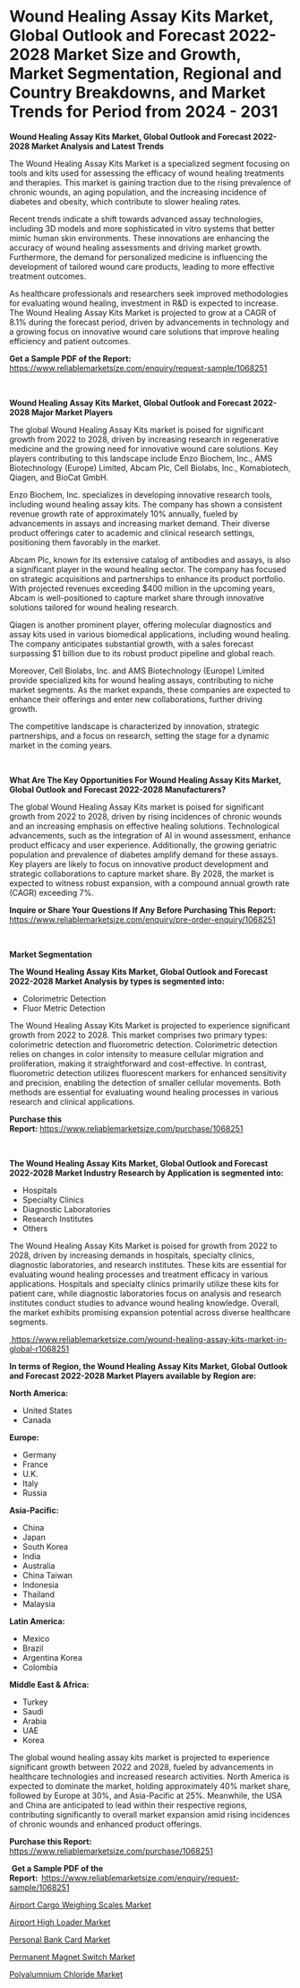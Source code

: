 <p><h1>Wound Healing Assay Kits Market, Global Outlook and Forecast 2022-2028 Market Size and Growth, Market Segmentation, Regional and Country Breakdowns, and Market Trends for Period from 2024 -  2031</h1></p><p><strong>Wound Healing Assay Kits Market, Global Outlook and Forecast 2022-2028 Market Analysis and Latest Trends</strong></p>
<p><p>The Wound Healing Assay Kits Market is a specialized segment focusing on tools and kits used for assessing the efficacy of wound healing treatments and therapies. This market is gaining traction due to the rising prevalence of chronic wounds, an aging population, and the increasing incidence of diabetes and obesity, which contribute to slower healing rates. </p><p>Recent trends indicate a shift towards advanced assay technologies, including 3D models and more sophisticated in vitro systems that better mimic human skin environments. These innovations are enhancing the accuracy of wound healing assessments and driving market growth. Furthermore, the demand for personalized medicine is influencing the development of tailored wound care products, leading to more effective treatment outcomes.</p><p>As healthcare professionals and researchers seek improved methodologies for evaluating wound healing, investment in R&D is expected to increase. The Wound Healing Assay Kits Market is projected to grow at a CAGR of 8.1% during the forecast period, driven by advancements in technology and a growing focus on innovative wound care solutions that improve healing efficiency and patient outcomes.</p></p>
<p><strong>Get a Sample PDF of the Report:&nbsp;</strong> <a href="https://www.reliablemarketsize.com/enquiry/request-sample/1068251?utm_campaign=1836&utm_medium=2&utm_source=Github&utm_content=ia&utm_term=03122024&utm_id=wound-healing-assay-kits-market-global-outlook-and-forecast-2022-2028">https://www.reliablemarketsize.com/enquiry/request-sample/1068251</a></p>
<p>&nbsp;</p>
<p><strong>Wound Healing Assay Kits Market, Global Outlook and Forecast 2022-2028 Major Market Players</strong></p>
<p><p>The global Wound Healing Assay Kits market is poised for significant growth from 2022 to 2028, driven by increasing research in regenerative medicine and the growing need for innovative wound care solutions. Key players contributing to this landscape include Enzo Biochem, Inc., AMS Biotechnology (Europe) Limited, Abcam Plc, Cell Biolabs, Inc., Komabiotech, Qiagen, and BioCat GmbH.</p><p>Enzo Biochem, Inc. specializes in developing innovative research tools, including wound healing assay kits. The company has shown a consistent revenue growth rate of approximately 10% annually, fueled by advancements in assays and increasing market demand. Their diverse product offerings cater to academic and clinical research settings, positioning them favorably in the market.</p><p>Abcam Plc, known for its extensive catalog of antibodies and assays, is also a significant player in the wound healing sector. The company has focused on strategic acquisitions and partnerships to enhance its product portfolio. With projected revenues exceeding $400 million in the upcoming years, Abcam is well-positioned to capture market share through innovative solutions tailored for wound healing research.</p><p>Qiagen is another prominent player, offering molecular diagnostics and assay kits used in various biomedical applications, including wound healing. The company anticipates substantial growth, with a sales forecast surpassing $1 billion due to its robust product pipeline and global reach.</p><p>Moreover, Cell Biolabs, Inc. and AMS Biotechnology (Europe) Limited provide specialized kits for wound healing assays, contributing to niche market segments. As the market expands, these companies are expected to enhance their offerings and enter new collaborations, further driving growth.</p><p>The competitive landscape is characterized by innovation, strategic partnerships, and a focus on research, setting the stage for a dynamic market in the coming years.</p></p>
<p>&nbsp;</p>
<p><strong>What Are The Key Opportunities For Wound Healing Assay Kits Market, Global Outlook and Forecast 2022-2028 Manufacturers?</strong></p>
<p><p>The global Wound Healing Assay Kits market is poised for significant growth from 2022 to 2028, driven by rising incidences of chronic wounds and an increasing emphasis on effective healing solutions. Technological advancements, such as the integration of AI in wound assessment, enhance product efficacy and user experience. Additionally, the growing geriatric population and prevalence of diabetes amplify demand for these assays. Key players are likely to focus on innovative product development and strategic collaborations to capture market share. By 2028, the market is expected to witness robust expansion, with a compound annual growth rate (CAGR) exceeding 7%.</p></p>
<p><strong>Inquire or Share Your Questions If Any Before Purchasing This Report:</strong> <a href="https://www.reliablemarketsize.com/enquiry/pre-order-enquiry/1068251?utm_campaign=1836&utm_medium=2&utm_source=Github&utm_content=ia&utm_term=03122024&utm_id=wound-healing-assay-kits-market-global-outlook-and-forecast-2022-2028">https://www.reliablemarketsize.com/enquiry/pre-order-enquiry/1068251</a></p>
<p>&nbsp;</p>
<p><strong>Market Segmentation</strong></p>
<p><strong>The Wound Healing Assay Kits Market, Global Outlook and Forecast 2022-2028 Market Analysis by types is segmented into:</strong></p>
<p><ul><li>Colorimetric Detection</li><li>Fluor Metric Detection</li></ul></p>
<p><p>The Wound Healing Assay Kits Market is projected to experience significant growth from 2022 to 2028. This market comprises two primary types: colorimetric detection and fluorometric detection. Colorimetric detection relies on changes in color intensity to measure cellular migration and proliferation, making it straightforward and cost-effective. In contrast, fluorometric detection utilizes fluorescent markers for enhanced sensitivity and precision, enabling the detection of smaller cellular movements. Both methods are essential for evaluating wound healing processes in various research and clinical applications.</p></p>
<p><strong>Purchase this Report:&nbsp;</strong><a href="https://www.reliablemarketsize.com/purchase/1068251?utm_campaign=1836&utm_medium=2&utm_source=Github&utm_content=ia&utm_term=03122024&utm_id=wound-healing-assay-kits-market-global-outlook-and-forecast-2022-2028">https://www.reliablemarketsize.com/purchase/1068251</a></p>
<p>&nbsp;</p>
<p><strong>The Wound Healing Assay Kits Market, Global Outlook and Forecast 2022-2028 Market Industry Research by Application is segmented into:</strong></p>
<p><ul><li>Hospitals</li><li>Specialty Clinics</li><li>Diagnostic Laboratories</li><li>Research Institutes</li><li>Others</li></ul></p>
<p><p>The Wound Healing Assay Kits Market is poised for growth from 2022 to 2028, driven by increasing demands in hospitals, specialty clinics, diagnostic laboratories, and research institutes. These kits are essential for evaluating wound healing processes and treatment efficacy in various applications. Hospitals and specialty clinics primarily utilize these kits for patient care, while diagnostic laboratories focus on analysis and research institutes conduct studies to advance wound healing knowledge. Overall, the market exhibits promising expansion potential across diverse healthcare segments.</p></p>
<p><a href="https://www.reliablemarketsize.com/wound-healing-assay-kits-market-in-global-r1068251?utm_campaign=1836&utm_medium=2&utm_source=Github&utm_content=ia&utm_term=03122024&utm_id=wound-healing-assay-kits-market-global-outlook-and-forecast-2022-2028">&nbsp;https://www.reliablemarketsize.com/wound-healing-assay-kits-market-in-global-r1068251</a></p>
<p><strong>In terms of Region, the Wound Healing Assay Kits Market, Global Outlook and Forecast 2022-2028 Market Players available by Region are:</strong></p>
<p>
    <p> <strong> North America: </strong>
        <ul>
            <li>United States</li>
            <li>Canada</li>
        </ul>
        </p> 
    <p> <strong> Europe: </strong>
        <ul>
            <li>Germany</li>
            <li>France</li>
            <li>U.K.</li>
            <li>Italy</li>
            <li>Russia</li>
        </ul>
        </p> 
    <p> <strong> Asia-Pacific: </strong>
        <ul>
            <li>China</li>
            <li>Japan</li>
            <li>South Korea</li>
            <li>India</li>
            <li>Australia</li>
            <li>China Taiwan</li>
            <li>Indonesia</li>
            <li>Thailand</li>
            <li>Malaysia</li>
        </ul>
        </p> 
    <p> <strong> Latin America: </strong>
        <ul>
            <li>Mexico</li>
            <li>Brazil</li>
            <li>Argentina Korea</li>
            <li>Colombia</li>
        </ul>
        </p> 
    <p> <strong> Middle East & Africa: </strong>
        <ul>
            <li>Turkey</li>
            <li>Saudi</li>
            <li>Arabia</li>
            <li>UAE</li>
            <li>Korea</li>
        </ul>
    </p>
    </p>
<p><p>The global wound healing assay kits market is projected to experience significant growth between 2022 and 2028, fueled by advancements in healthcare technologies and increased research activities. North America is expected to dominate the market, holding approximately 40% market share, followed by Europe at 30%, and Asia-Pacific at 25%. Meanwhile, the USA and China are anticipated to lead within their respective regions, contributing significantly to overall market expansion amid rising incidences of chronic wounds and enhanced product offerings.</p></p>
<p><strong>Purchase this Report: </strong><a href="https://www.reliablemarketsize.com/purchase/1068251?utm_campaign=1836&utm_medium=2&utm_source=Github&utm_content=ia&utm_term=03122024&utm_id=wound-healing-assay-kits-market-global-outlook-and-forecast-2022-2028">https://www.reliablemarketsize.com/purchase/1068251</a></p>
<p>&nbsp;<strong>Get a Sample PDF of the Report:&nbsp;&nbsp;</strong><a href="https://www.reliablemarketsize.com/enquiry/request-sample/1068251?utm_campaign=1836&utm_medium=2&utm_source=Github&utm_content=ia&utm_term=03122024&utm_id=wound-healing-assay-kits-market-global-outlook-and-forecast-2022-2028">https://www.reliablemarketsize.com/enquiry/request-sample/1068251</a></p>
<p><strong></strong></p>
<p><p><a href="https://issuu.com/reportprime-2/docs/airport-cargo-weighing-scales-market-size-2030.ppt?utm_campaign=1836&utm_medium=2&utm_source=Github&utm_content=ia&utm_term=03122024&utm_id=wound-healing-assay-kits-market-global-outlook-and-forecast-2022-2028">Airport Cargo Weighing Scales Market</a></p><p><a href="https://issuu.com/reportprime-2/docs/airport-high-loader-market-size-2030.pptx?utm_campaign=1836&utm_medium=2&utm_source=Github&utm_content=ia&utm_term=03122024&utm_id=wound-healing-assay-kits-market-global-outlook-and-forecast-2022-2028">Airport High Loader Market</a></p><p><a href="https://www.linkedin.com/pulse/insights-personal-bank-card-market-players-size-geographical-gcece?utm_campaign=1836&utm_medium=2&utm_source=Github&utm_content=ia&utm_term=03122024&utm_id=wound-healing-assay-kits-market-global-outlook-and-forecast-2022-2028">Personal Bank Card Market</a></p><p><a href="https://www.linkedin.com/pulse/digital-transformation-permanent-magnet-switch-industry-r8zhe?utm_campaign=1836&utm_medium=2&utm_source=Github&utm_content=ia&utm_term=03122024&utm_id=wound-healing-assay-kits-market-global-outlook-and-forecast-2022-2028">Permanent Magnet Switch Market</a></p><p><a href="https://github.com/mabutironaldo/Market-Research-Report-List-6/blob/main/polyalumnium-chloride-market.md?utm_campaign=1836&utm_medium=2&utm_source=Github&utm_content=ia&utm_term=03122024&utm_id=wound-healing-assay-kits-market-global-outlook-and-forecast-2022-2028">Polyalumnium Chloride Market</a></p></p>
